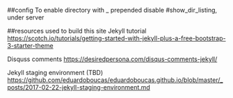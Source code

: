 ##config
To enable directory with _ prepended disable #show_dir_listing, under server

##resources used to build this site
Jekyll tutorial
https://scotch.io/tutorials/getting-started-with-jekyll-plus-a-free-bootstrap-3-starter-theme

Disquss comments
https://desiredpersona.com/disqus-comments-jekyll/

Jekyll staging environment (TBD)
https://github.com/eduardoboucas/eduardoboucas.github.io/blob/master/_posts/2017-02-22-jekyll-staging-environment.md